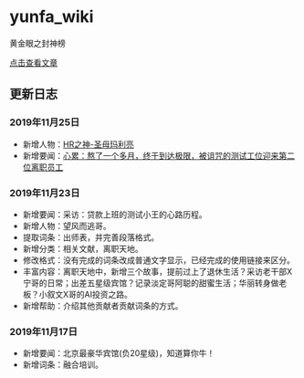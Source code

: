 # yunfa_wiki

黄金眼之封神榜

[点击查看文章](https://github.com/shiyuwudi/yunfa_wiki/wiki)

## 更新日志
### 2019年11月25日
* 新增人物：[HR之神-圣母玛利亮](HR之神-圣母玛利亮)
* 新增要闻：[心累：熬了一个多月，终于到达极限，被诅咒的测试工位迎来第二位离职员工](https://github.com/shiyuwudi/yunfa_wiki/wiki/%E5%BF%83%E7%B4%AF%EF%BC%9A%E7%86%AC%E4%BA%86%E4%B8%80%E4%B8%AA%E5%A4%9A%E6%9C%88%EF%BC%8C%E7%BB%88%E4%BA%8E%E5%88%B0%E8%BE%BE%E6%9E%81%E9%99%90%EF%BC%8C%E8%A2%AB%E8%AF%85%E5%92%92%E7%9A%84%E6%B5%8B%E8%AF%95%E5%B7%A5%E4%BD%8D%E8%BF%8E%E6%9D%A5%E7%AC%AC%E4%BA%8C%E4%BD%8D%E7%A6%BB%E8%81%8C%E5%91%98%E5%B7%A5)
### 2019年11月23日
* 新增要闻：采访：贷款上班的测试小王的心路历程。
* 新增人物：望风而逃哥。
* 提取词条：出师表，并完善段落格式。
* 新增分类：相关文献，离职天地。
* 修改格式：没有完成的词条改成普通文字显示，已经完成的使用链接来区分。
* 丰富内容：离职天地中，新增三个故事，提前过上了退休生活？采访老干部X宁哥的日常；出差五星级宾馆？记录淡定哥阿聪的甜蜜生活；华丽转身做老板？小叙文X哥的AI投资之路。
* 新增帮助：介绍其他贡献者贡献词条的方式。
### 2019年11月17日
* 新增要闻：北京最豪华宾馆(负20星级)，知道算你牛！
* 新增词条：融合培训。
